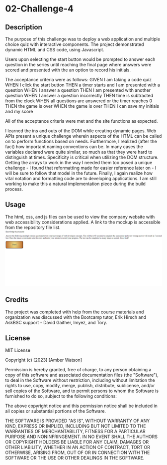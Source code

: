 # 02-Challenge-4
## Description

The purpose of this challenge was to deploy a web application and multiple choice quiz with interactive components. The project demonstrated dynamic HTML and CSS code, using Javascript. 

Users upon selecting the start button would be prompted to answer each question in the series until reaching the final page where answers were scored and presented with the an option to record his initials.

The acceptance criteria were as follows: 
GIVEN I am taking a code quiz
WHEN I click the start button
THEN a timer starts and I am presented with a question
WHEN I answer a question
THEN I am presented with another question
WHEN I answer a question incorrectly
THEN time is subtracted from the clock
WHEN all questions are answered or the timer reaches 0
THEN the game is over
WHEN the game is over
THEN I can save my initials and my score

All of the acceptance criteria were met and the site functions as expected.

I learned the ins and outs of the DOM while creating dynamic pages. Web APIs present a unique challenge wherein aspects of the HTML can be called on to perform functions based on needs. Furthermore, I realized (after the fact) how important naming conventions can be. In many cases the variables declared were quite similar, so much as that they were hard to distinguish at times. Specificity is critical when utilizing the DOM structure. Getting the arrays to work in the way I needed them too posed a unique challenge - I found that reformatting made for easier reference later on - I will be sure to follow that model in the future. Finally, I again realize how vital notation and formatting code are to developing applications. I am still working to make this a natural implementation piece during the build process. 
## Usage

The html, css, and js files can be used to view the company website with web accessibility considerations applied. A link to the mockup is accessible from the repository file list. 
![Quiz Mockup](./assets/images/Quiz%20Mockup.png)

## Credits

The project was completed with help from the course materials and organization was discussed with the Bootcamp tutor, Erik Hirsch and AskBSC support - David Gaither, Imyez, and Tory.

## License

MIT License

Copyright (c) [2023] [Amber Watson]

Permission is hereby granted, free of charge, to any person obtaining a copy
of this software and associated documentation files (the "Software"), to deal
in the Software without restriction, including without limitation the rights
to use, copy, modify, merge, publish, distribute, sublicense, and/or sell
copies of the Software, and to permit persons to whom the Software is
furnished to do so, subject to the following conditions:

The above copyright notice and this permission notice shall be included in all
copies or substantial portions of the Software.

THE SOFTWARE IS PROVIDED "AS IS", WITHOUT WARRANTY OF ANY KIND, EXPRESS OR
IMPLIED, INCLUDING BUT NOT LIMITED TO THE WARRANTIES OF MERCHANTABILITY,
FITNESS FOR A PARTICULAR PURPOSE AND NONINFRINGEMENT. IN NO EVENT SHALL THE
AUTHORS OR COPYRIGHT HOLDERS BE LIABLE FOR ANY CLAIM, DAMAGES OR OTHER
LIABILITY, WHETHER IN AN ACTION OF CONTRACT, TORT OR OTHERWISE, ARISING FROM,
OUT OF OR IN CONNECTION WITH THE SOFTWARE OR THE USE OR OTHER DEALINGS IN THE
SOFTWARE.